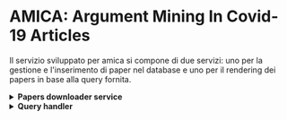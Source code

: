 # AMICA: Argument Mining In Covid-19 Articles

Il servizio sviluppato per amica si compone di due servizi: uno per la gestione e l'inserimento di paper nel database e uno per il rendering dei papers in base alla query fornita. 

<details>
<summary><b>Papers downloader service</b></summary>

## Papers downloader service 

Questo servizio è mirato all'estrazione, labelling con margot e inserimento di papers e pre-prints sul covid in un database mongoDb. 
La pipeline di lavoro è definita nel file ```main.py``` dove vengono richiamate le diverse fasi della stessa attraverso gli opportuni moduli definiti nella cartella services.

#### Fase 1: Connessione al database 

La prima operazione eseguita dal servizio è la connessione al database specificato in fase di run del programma, il database contiene la collection papers, formata dai paper formattati come definito nel file ```models/Paper.py```

#### Fase 2: Download dei papers 

La seconda fase consiste nello scaricare i papers rilevanti al covid dalle varie fonti tramite chiamate http ai server specifici. 
Tutti i moduli per scaricare i dati sono definiti nella cartella ```services/paperDownloaders```. 
I risultati vengono filtrati, mandando alla fase successiva solo i paper non presenti nel database. 

#### Fase 3: Processing con Grobid

I papers rimanenti vengono processati da grobid, tool per estrarre testo da un pdf. 
Il modulo che implementa il servizio è ```services/textExtractor/TextPdfExtractor.py```.

#### Fase 4: Labelling con margot 

Il testo estratto nella fase precedente viene processato da margot, come definito nel file ```services/margot/MargotClient.py```. 
L'output di margot viene salvato nel formato definito da ```models/MargotSentence.py``` per ogni frase analizzata. 

#### Fase 5: Inserimento nel db 

Alla fine del processo ogni nuovo paper analizzato viene inserito nel database. 

#### Come lanciare il programma 

```python3 main.py --margot "path della cartella con gli eseguibili di margot" --workingDir "cartella di output dei file di margot" --dbName "nome del database" --dbHost "host del database"```

</details>
<details>
<summary><b>Query handler</b></summary>

## Query handler

Questo tool è mirato alla costruzione della risposta alla query inserita nel servizio <b>amica</b>.
Il programma prende in input la query e gli estremi di un database da cui prendere gli articoli. 

### Processing della query

La query viene divisa in parole singole, creando una lista di keywords $k$. 

### Ranking degli articoli 

La funzione di ranking è definita nel file ```utils/margotSentences/sorting.py```
Gli articoli vengono ordinati in base ad uno score, assegnato ad ogni paper $p$, ottenuto dalla moltiplicazione di due fattori:
1. Correspondance score: <a href="https://www.codecogs.com/eqnedit.php?latex=\bg_white&space;\frac{1}{len(p)}\sum_{i=1}^{len(p)}{\sum_{j=1}^{len(k)}&space;\frac{corr(k_j,&space;p_i)}{len(k)}}" target="_blank"><img src="https://latex.codecogs.com/gif.latex?\bg_white&space;\frac{1}{len(p)}\sum_{i=1}^{len(p)}{\sum_{j=1}^{len(k)}&space;\frac{corr(k_j,&space;p_i)}{len(k)}}" title="\frac{1}{len(p)}\sum_{i=1}^{len(p)}{\sum_{j=1}^{len(k)} \frac{corr(k_j, p_i)}{len(k)}}" /></a>.<br>Dove corr(keyword, sentence) = 1 se keyword presente in sentence, 0 se no.
1. Margot score: <a href="https://www.codecogs.com/eqnedit.php?latex=\bg_white&space;\frac{1}{len(p)}&space;\sum_{i=1}^{len(p)}&space;\max{&space;\{&space;CS(p_i),&space;ES(p_i)&space;\}&space;}" target="_blank"><img src="https://latex.codecogs.com/gif.latex?\bg_white&space;\frac{1}{len(p)}&space;\sum_{i=1}^{len(p)}&space;\max{&space;\{&space;CS(p_i),&space;ES(p_i)&space;\}&space;}" title="\frac{1}{len(p)} \sum_{i=1}^{len(p)} \max{ \{ CS(p_i), ES(p_i) \} }" /></a>.
<br>Dove CS(sentence) è il claim score della frase assegnato da margot e ES(sentence) è l'evidence score della frase stabilito dalla stessa.

### Rendering in html 

La lista ordinata di articoli viene trasformata in .html come definito nei files ```models/Body.py``` e ```web/templates/body.html``` tramite la libreria <b>jinja2</b>.
</details>
